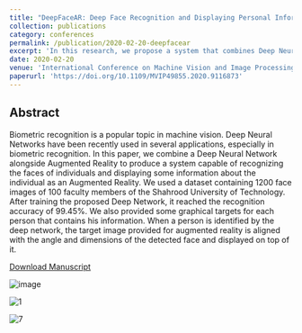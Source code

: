 ```yaml
---
title: "DeepFaceAR: Deep Face Recognition and Displaying Personal Information via Augmented Reality"
collection: publications
category: conferences
permalink: /publication/2020-02-20-deepfacear
excerpt: 'In this research, we propose a system that combines Deep Neural Networks and Augmented Reality to recognize faces and display information about individuals. [Download Manuscript](https://www.researchgate.net/profile/Amin-Golnari/publication/340341835_DeepFaceAR_Deep_Face_Recognition_and_Displaying_Personal_Information_via_Augmented_Reality/links/60e42053299bf1ea9ee5d503/DeepFaceAR-Deep-Face-Recognition-and-Displaying-Personal-Information-via-Augmented-Reality.pdf)'
date: 2020-02-20
venue: 'International Conference on Machine Vision and Image Processing (MVIP)'
paperurl: 'https://doi.org/10.1109/MVIP49855.2020.9116873'
---
```


## Abstract

Biometric recognition is a popular topic in machine vision. Deep Neural Networks have been recently used in several applications, especially in biometric recognition. In this paper, we combine a Deep Neural Network alongside Augmented Reality to produce a system capable of recognizing the faces of individuals and displaying some information about the individual as an Augmented Reality. We used a dataset containing 1200 face images of 100 faculty members of the Shahrood University of Technology. After training the proposed Deep Network, it reached the recognition accuracy of 99.45%. We also provided some graphical targets for each person that contains his information. When a person is identified by the deep network, the target image provided for augmented reality is aligned with the angle and dimensions of the detected face and displayed on top of it.

[Download Manuscript](https://www.researchgate.net/profile/Amin-Golnari/publication/340341835_DeepFaceAR_Deep_Face_Recognition_and_Displaying_Personal_Information_via_Augmented_Reality/links/60e42053299bf1ea9ee5d503/DeepFaceAR-Deep-Face-Recognition-and-Displaying-Personal-Information-via-Augmented-Reality.pdf)

![image](https://github.com/user-attachments/assets/bab700cf-d2a7-424c-b077-cf8e0c5e0806)

![1](https://github.com/user-attachments/assets/52d9129c-c0fc-4ba8-bfc6-859c743bd0d5)

![7](https://github.com/user-attachments/assets/681cff19-cffa-4c19-8792-dbdfe16bbc24)
